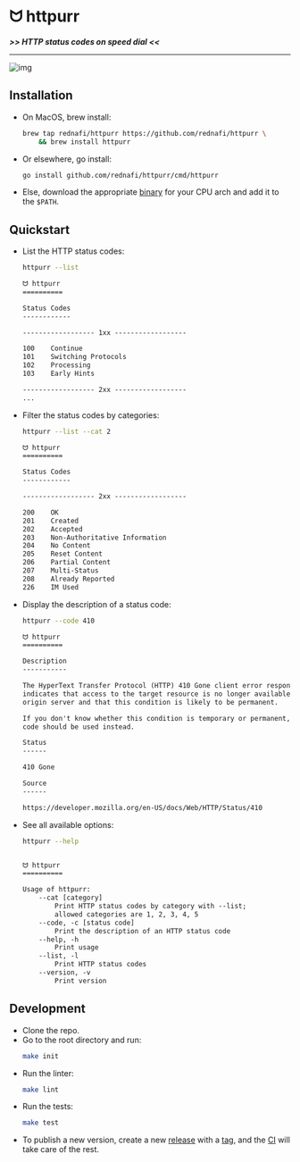 <div align="left">
    <h1>ᗢ httpurr</h1>
    <strong><i> >> HTTP status codes on speed dial << </i></strong>
    <div align="right">
</div>

---

![img][cover-img]

## Installation

* On MacOS, brew install:

	```sh
	brew tap rednafi/httpurr https://github.com/rednafi/httpurr \
		&& brew install httpurr
	```

* Or elsewhere, go install:

	```sh
	go install github.com/rednafi/httpurr/cmd/httpurr
	```

* Else, download the appropriate [binary] for your CPU arch and add it to the `$PATH`.

## Quickstart

* List the HTTP status codes:

	```sh
	httpurr --list
	```

	```txt
	ᗢ httpurr
	==========

	Status Codes
	------------

	------------------ 1xx ------------------

	100    Continue
	101    Switching Protocols
	102    Processing
	103    Early Hints

	------------------ 2xx ------------------
	...
	```

* Filter the status codes by categories:

	```sh
	httpurr --list --cat 2
	```

	```txt
	ᗢ httpurr
	==========

	Status Codes
	------------

	------------------ 2xx ------------------

	200    OK
	201    Created
	202    Accepted
	203    Non-Authoritative Information
	204    No Content
	205    Reset Content
	206    Partial Content
	207    Multi-Status
	208    Already Reported
	226    IM Used
	```

* Display the description of a status code:

	```sh
	httpurr --code 410
	```

	```txt
	ᗢ httpurr
	==========

	Description
	-----------

	The HyperText Transfer Protocol (HTTP) 410 Gone client error response code
	indicates that access to the target resource is no longer available at the
	origin server and that this condition is likely to be permanent.

	If you don't know whether this condition is temporary or permanent, a 404 status
	code should be used instead.

	Status
	------

	410 Gone

	Source
	------

	https://developer.mozilla.org/en-US/docs/Web/HTTP/Status/410

	```
* See all available options:

	```sh
	httpurr --help
	```

	```txt

	ᗢ httpurr
	==========

	Usage of httpurr:
	    --cat [category]
            Print HTTP status codes by category with --list;
            allowed categories are 1, 2, 3, 4, 5
        --code, -c [status code]
            Print the description of an HTTP status code
        --help, -h
            Print usage
        --list, -l
            Print HTTP status codes
        --version, -v
            Print version

	```

## Development

* Clone the repo.
* Go to the root directory and run:
	```sh
	make init
	```
* Run the linter:
	```sh
	make lint
	```
* Run the tests:
	```sh
	make test
	```
* To publish a new version, create a new [release] with a [tag], and the [CI] will take care
of the rest.

[cover-img]: https://github.com/rednafi/httpurr/assets/30027932/1c8e01fc-e943-4adf-b212-56584ff99f5d
[binary]: https://github.com/rednafi/httpurr/releases/latest
[tag]: https://github.com/rednafi/httpurr/tags
[release]: https://github.com/rednafi/httpurr/releases/new
[CI]: ./.github/workflows/release.yml
